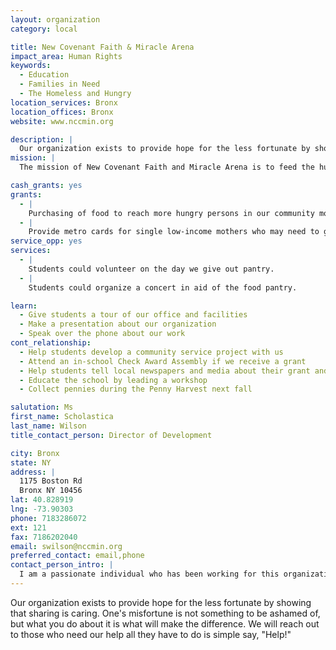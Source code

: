 ```yaml
---
layout: organization
category: local

title: New Covenant Faith & Miracle Arena
impact_area: Human Rights
keywords: 
  - Education
  - Families in Need
  - The Homeless and Hungry
location_services: Bronx
location_offices: Bronx
website: www.nccmin.org

description: |
  Our organization exists to provide hope for the less fortunate by showing that sharing is caring. One's misfortune is not something to be ashamed of, but what you do about it is what will make the difference. We will reach out to those who need our help all they have to do is simple say, "Help!"
mission: |
  The mission of New Covenant Faith and Miracle Arena is to feed the hungry, shelter the homeless, serve the oppressed, comfort the hurting, and meet needs wherever we find them.  Since our inception in 1986, New Covenant Faith and Miracle Arena has established missions and relief programs in India, Nigeria, Rwanda, Uganda, London, Ghana, Kenya, Brussels and the Democratic Republic of the Congo. In October of 2005 when Hurricane Katrina made her devastating attack, the Gulf Coast became our newest mission field.   In October 2005 New Covenant Faith and Miracle Arena sent Bishop Adell and Dr. EnoAbasi as missionaries from our headquarters in New York to meet needs, serve and empower people to return to positions of self sufficiency. 

cash_grants: yes
grants: 
  - |
    Purchasing of food to reach more hungry persons in our community more than one day per week. As well, volunteers for the pantry could be paid a stipend to encourage them.
  - |
    Provide metro cards for single low-income mothers who may need to go for work, etc.
service_opp: yes
services: 
  - |
    Students could volunteer on the day we give out pantry.
  - |
    Students could organize a concert in aid of the food pantry.

learn: 
  - Give students a tour of our office and facilities
  - Make a presentation about our organization
  - Speak over the phone about our work
cont_relationship: 
  - Help students develop a community service project with us
  - Attend an in-school Check Award Assembly if we receive a grant
  - Help students tell local newspapers and media about their grant and/or project with us
  - Educate the school by leading a workshop
  - Collect pennies during the Penny Harvest next fall

salutation: Ms
first_name: Scholastica
last_name: Wilson
title_contact_person: Director of Development

city: Bronx
state: NY
address: |
  1175 Boston Rd  
  Bronx NY 10456
lat: 40.828919
lng: -73.90303
phone: 7183286072
ext: 121
fax: 7186202040
email: swilson@nccmin.org
preferred_contact: email,phone
contact_person_intro: |
  I am a passionate individual who has been working for this organization for a period of 8 years. The look of desperation and dire need on the faces of people who come weekly for food at our food pantry gives me that twinge in my heart which makes me care even more as I believe that no one should ever have to go without food. This is one of the reasons I want our food pantry to be opened more than one day per week.
---
```

Our organization exists to provide hope for the less fortunate by showing that sharing is caring. One's misfortune is not something to be ashamed of, but what you do about it is what will make the difference. We will reach out to those who need our help all they have to do is simple say, "Help!"